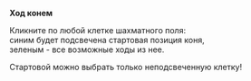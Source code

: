 **Ход конем**  
  
Кликните по любой клетке шахматного поля:  
синим будет подсвечена стартовая позиция коня,  
зеленым - все возможные ходы из нее.  
  
Стартовой можно выбрать только неподсвеченную клетку!
